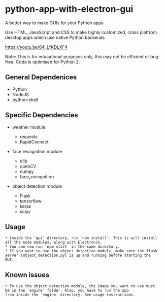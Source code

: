 # python-app-with-electron-gui
A better way to make GUIs for your Python apps


Use HTML, JavaScript and CSS to make highly customized, cross platfrom desktop apps which use native Python backends.


https://youtu.be/84_LfKDLXF4

Note: This is for educational purposes only, this may not be efficient or bug-free. Code is optimised for Python 2.

## General Dependenices
  * Python
  * NodeJS
  * python-shell
 
## Specific Dependencies
  * weather module:
    * requests
    * RapidConnect
  
  * face recognition module
    * dlib
    * openCV
    * numpy
    * face_recognition
   
  * object detection module
    * Flask
    * tensorflow
    * keras
    * scipy
    
    
## Usage
    * Inside the `gui` directory, run `npm install`. This is will install all the node modules, along with ElectronJS.
    * You can now run `npm start` in the same directory.
    * If you want to use the object detection module, make sure the flask server [object_detection.py] is up and running before starting the GUI.
    
## Known issues
    * To use the object detection module, the image you want to use must be in the `engine` folder. Also, you have to run the app
    from inside the `engine` directory. See usage instructions.
   
   
  
